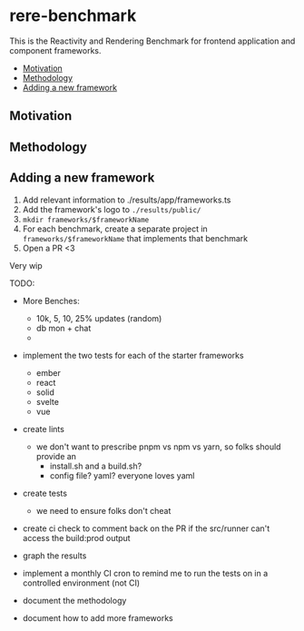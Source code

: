 # rere-benchmark

This is the Reactivity and Rendering Benchmark for frontend application and component frameworks.

- [Motivation](#motivation) 
- [Methodology](#methodology)
- [Adding a new framework](#adding-a-new-framework)


## Motivation



## Methodology


## Adding a new framework

1. Add relevant information to ./results/app/frameworks.ts
2. Add the framework's logo to `./results/public/`
2. `mkdir frameworks/$frameworkName`
3. For each benchmark, create a separate project in `frameworks/$frameworkName` that implements that benchmark
4. Open a PR <3 


Very wip

TODO:
- More Benches:
  - 10k, 5, 10, 25% updates (random)
  - db mon + chat
  - 

- implement the two tests for each of the starter frameworks
  - ember
  - react
  - solid
  - svelte
  - vue
- create lints 
  - we don't want to prescribe pnpm vs npm vs yarn, so folks should provide an
    - install.sh and a build.sh?
    - config file? yaml? everyone loves yaml

- create tests
  - we need to ensure folks don't cheat

- create ci check to comment back on the PR if the src/runner can't access the build:prod output
- graph the results
- implement a monthly CI cron to remind me to run the tests on in a controlled environment (not CI)
- document the methodology
- document how to add more frameworks

